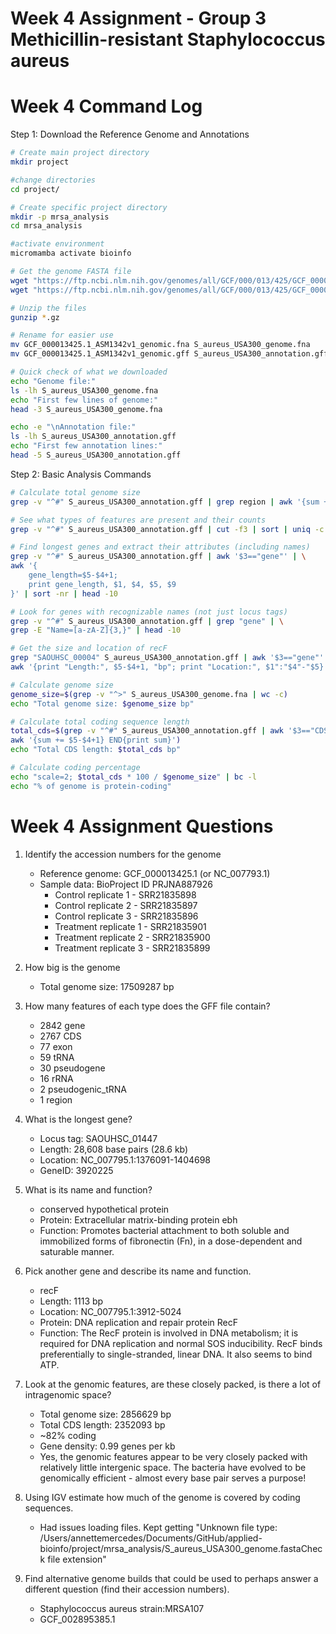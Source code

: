 # Week 4 Assignment - Group 3 Methicillin-resistant Staphylococcus aureus

# Week 4 Command Log

Step 1: Download the Reference Genome and Annotations
```bash
# Create main project directory
mkdir project

#change directories
cd project/

# Create specific project directory
mkdir -p mrsa_analysis
cd mrsa_analysis

#activate environment
micromamba activate bioinfo

# Get the genome FASTA file
wget "https://ftp.ncbi.nlm.nih.gov/genomes/all/GCF/000/013/425/GCF_000013425.1_ASM1342v1/GCF_000013425.1_ASM1342v1_genomic.fna.gz"
wget "https://ftp.ncbi.nlm.nih.gov/genomes/all/GCF/000/013/425/GCF_000013425.1_ASM1342v1/GCF_000013425.1_ASM1342v1_genomic.gff.gz"

# Unzip the files
gunzip *.gz

# Rename for easier use
mv GCF_000013425.1_ASM1342v1_genomic.fna S_aureus_USA300_genome.fna
mv GCF_000013425.1_ASM1342v1_genomic.gff S_aureus_USA300_annotation.gff

# Quick check of what we downloaded
echo "Genome file:"
ls -lh S_aureus_USA300_genome.fna
echo "First few lines of genome:"
head -3 S_aureus_USA300_genome.fna

echo -e "\nAnnotation file:"
ls -lh S_aureus_USA300_annotation.gff
echo "First few annotation lines:"
head -5 S_aureus_USA300_annotation.gff
```
Step 2: Basic Analysis Commands
```bash
# Calculate total genome size
grep -v "^#" S_aureus_USA300_annotation.gff | grep region | awk '{sum += $5} END {print "Total genome size:", sum " bp"}'

# See what types of features are present and their counts
grep -v "^#" S_aureus_USA300_annotation.gff | cut -f3 | sort | uniq -c | sort -nr

# Find longest genes and extract their attributes (including names)
grep -v "^#" S_aureus_USA300_annotation.gff | awk '$3=="gene"' | \
awk '{
    gene_length=$5-$4+1; 
    print gene_length, $1, $4, $5, $9
}' | sort -nr | head -10

# Look for genes with recognizable names (not just locus tags)
grep -v "^#" S_aureus_USA300_annotation.gff | grep "gene" | \
grep -E "Name=[a-zA-Z]{3,}" | head -10

# Get the size and location of recF
grep "SAOUHSC_00004" S_aureus_USA300_annotation.gff | awk '$3=="gene"' | \
awk '{print "Length:", $5-$4+1, "bp"; print "Location:", $1":"$4"-"$5}'

# Calculate genome size
genome_size=$(grep -v "^>" S_aureus_USA300_genome.fna | wc -c)
echo "Total genome size: $genome_size bp"

# Calculate total coding sequence length
total_cds=$(grep -v "^#" S_aureus_USA300_annotation.gff | awk '$3=="CDS"' | \
awk '{sum += $5-$4+1} END{print sum}')
echo "Total CDS length: $total_cds bp"

# Calculate coding percentage
echo "scale=2; $total_cds * 100 / $genome_size" | bc -l
echo "% of genome is protein-coding"

```
# Week 4 Assignment Questions

1. Identify the accession numbers for the genome
   * Reference genome: GCF_000013425.1 (or NC_007793.1)
   * Sample data: BioProject ID PRJNA887926
      * Control replicate 1 - SRR21835898
      * Control replicate 2 - SRR21835897
      * Control replicate 3 - SRR21835896
      * Treatment replicate 1 - SRR21835901	
      * Treatment replicate 2 - SRR21835900
      * Treatment replicate 3 - SRR21835899
        
2. How big is the genome
   - Total genome size: 17509287 bp
   
4. How many features of each type does the GFF file contain?
   - 2842 gene
   - 2767 CDS
   - 77 exon
   - 59 tRNA
   - 30 pseudogene
   - 16 rRNA
   - 2 pseudogenic_tRNA
   - 1 region
   
6. What is the longest gene?
   - Locus tag: SAOUHSC_01447
   - Length: 28,608 base pairs (28.6 kb)
   - Location: NC_007795.1:1376091-1404698
   - GeneID: 3920225
     
8. What is its name and function?
   - conserved hypothetical protein
   - Protein: Extracellular matrix-binding protein ebh
   - Function: Promotes bacterial attachment to both soluble and immobilized forms of         fibronectin (Fn), in a dose-dependent and saturable manner.
     
10. Pick another gene and describe its name and function.
    - recF
    - Length: 1113 bp
    - Location: NC_007795.1:3912-5024
    - Protein: DNA replication and repair protein RecF
    - Function: The RecF protein is involved in DNA metabolism; it is required for DNA replication and normal SOS inducibility. RecF binds preferentially to single-stranded, linear DNA. It also seems to bind ATP.
      
12. Look at the genomic features, are these closely packed, is there a lot of intragenomic space?
    - Total genome size:  2856629 bp
    - Total CDS length: 2352093 bp
    - ~82% coding
    - Gene density: 0.99 genes per kb
    - Yes, the genomic features appear to be very closely packed with relatively little intergenic space. The bacteria have evolved to be genomically efficient - almost every base pair serves a purpose!
      
14. Using IGV estimate how much of the genome is covered by coding sequences.
    - Had issues loading files. Kept getting "Unknown file type: /Users/annettemercedes/Documents/GitHub/applied-bioinfo/project/mrsa_analysis/S_aureus_USA300_genome.fastaCheck file extension"
      
16. Find alternative genome builds that could be used to perhaps answer a different question (find their accession numbers).
    - Staphylococcus aureus strain:MRSA107
    - GCF_002895385.1
